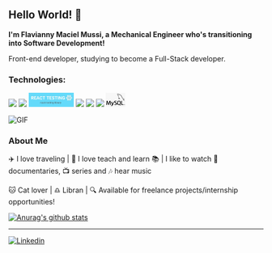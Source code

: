 ## Hello World! 👋

**I'm Flavianny Maciel Mussi, a Mechanical Engineer who's transitioning into Software Development!**
<p>Front-end developer, studying to become a Full-Stack developer.</p>

### Technologies:

<p>
  <img src="https://img.shields.io/badge/javascript%20-%23323330.svg?&style=for-the-badge&logo=javascript&logoColor=%23F7DF1E" /> 
  <img src="https://img.shields.io/badge/react%20-%2320232a.svg?&style=for-the-badge&logo=react&logoColor=%2361DAFB" /> 
  <img src="rtl.png" height="28px"/>
  <img src="https://img.shields.io/badge/html5%20-%23E34F26.svg?&style=for-the-badge&logo=html5&logoColor=white" />
  <img src="https://img.shields.io/badge/css3%20-%231572B6.svg?&style=for-the-badge&logo=css3&logoColor=white" />
  <img src="https://img.shields.io/badge/node.js%20-%2343853D.svg?&style=for-the-badge&logo=node.js&logoColor=white" />
  <img src="sql.png" height="28px" />  
</p>

<img alt="GIF"
  src="https://github-readme-stats.vercel.app/api/top-langs/?username=flaviannymaciel&layout=compact&theme=radical"
  height="150px" width="300px" />

### About Me

:airplane: I love traveling | :rocket: I love teach and learn :books: | I like to watch :movie_camera: documentaries, :tv: series and :notes: hear music

:cat: Cat lover | :libra: Libran | :mag: Available for freelance projects/internship opportunities!

[![Anurag's github stats](https://github-readme-stats.vercel.app/api?username=flaviannymaciel&count_private=true&show_icons=true&theme=radical)](https://github.com/anuraghazra/github-readme-stats)

-----

[![Linkedin](https://img.icons8.com/color/48/000000/linkedin.png)](https://www.linkedin.com/in/fmmussi/)
